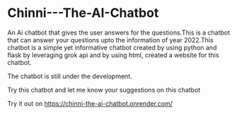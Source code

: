 # Chinni---The-AI-Chatbot

An Ai chatbot that gives the user answers for the questions.This is a chatbot that can answer your questions upto the information of year 2022.This chatbot is a simple yet informative chatbot created by using python and flask by leveraging grok api and by using html, created a website for this chatbot.

The chatbot is still under the development.

Try this chatbot and let me know your suggestions on this chatbot 

Try it out on 
https://chinni-the-ai-chatbot.onrender.com/

